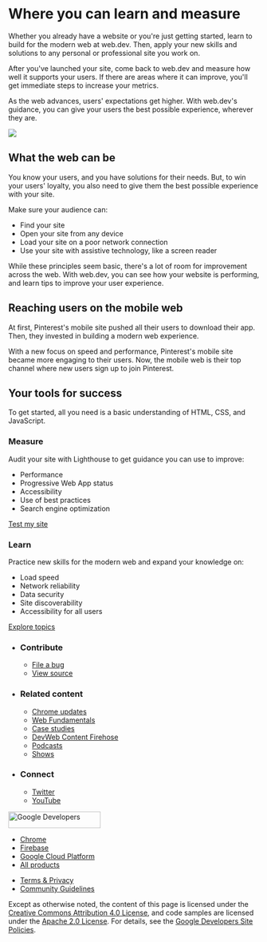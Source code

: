 # Where you can learn and measure

Whether you already have a website or you're just getting started, learn to build for the modern web at web.dev. Then, apply your new skills and solutions to any personal or professional site you work on.

After you've launched your site, come back to web.dev and measure how well it supports your users. If there are areas where it can improve, you'll get immediate steps to increase your metrics.

As the web advances, users' expectations get higher. With web.dev's guidance, you can give your users the best possible experience, wherever they are.

<img src="/images/headers/about.svg" class="w-masthead-about__image" />

## What the web can be

You know your users, and you have solutions for their needs. But, to win your users' loyalty, you also need to give them the best possible experience with your site.

Make sure your audience can:

- Find your site
- Open your site from any device
- Load your site on a poor network connection
- Use your site with assistive technology, like a screen reader

While these principles seem basic, there's a lot of room for improvement across the web. With web.dev, you can see how your website is performing, and learn tips to improve your user experience.

## Reaching users on the mobile web

At first, Pinterest's mobile site pushed all their users to download their app. Then, they invested in building a modern web experience.

With a new focus on speed and performance, Pinterest's mobile site became more engaging to their users. Now, the mobile web is their top channel where new users sign up to join Pinterest.

## Your tools for success

To get started, all you need is a basic understanding of HTML, CSS, and JavaScript.

### Measure

Audit your site with Lighthouse to get guidance you can use to improve:

- Performance
- Progressive Web App status
- Accessibility
- Use of best practices
- Search engine optimization

<a href="/measure" class="gc-analytics-event w-button">Test my site</a>

### Learn

Practice new skills for the modern web and expand your knowledge on:

- Load speed
- Network reliability
- Data security
- Site discoverability
- Accessibility for all users

<a href="/learn" class="gc-analytics-event w-button">Explore topics</a>

- ### Contribute

  - <a href="https://github.com/GoogleChrome/web.dev/issues/new?assignees=&amp;labels=bug&amp;template=bug_report.md&amp;title=" class="w-footer__linkbox-link">File a bug</a>
  - <a href="https://github.com/googlechrome/web.dev" class="w-footer__linkbox-link">View source</a>

- ### Related content

  - <a href="https://blog.chromium.org/" class="w-footer__linkbox-link">Chrome updates</a>
  - <a href="https://developers.google.com/web/" class="w-footer__linkbox-link">Web Fundamentals</a>
  - <a href="https://developers.google.com/web/showcase/" class="w-footer__linkbox-link">Case studies</a>
  - <a href="https://devwebfeed.appspot.com/" class="w-footer__linkbox-link">DevWeb Content Firehose</a>
  - <a href="/podcasts/" class="w-footer__linkbox-link">Podcasts</a>
  - <a href="/shows/" class="w-footer__linkbox-link">Shows</a>

- ### Connect

  - <a href="https://www.twitter.com/ChromiumDev" class="w-footer__linkbox-link">Twitter</a>
  - <a href="https://www.youtube.com/user/ChromeDevelopers" class="w-footer__linkbox-link">YouTube</a>

<a href="https://developers.google.com/" class="w-footer__utility-logo-link"><img src="/images/lockup-color.png" alt="Google Developers" class="w-footer__utility-logo" width="185" height="33" /></a>

- <a href="https://developer.chrome.com/" class="w-footer__utility-link">Chrome</a>
- <a href="https://firebase.google.com/" class="w-footer__utility-link">Firebase</a>
- <a href="https://cloud.google.com/" class="w-footer__utility-link">Google Cloud Platform</a>
- <a href="https://developers.google.com/products" class="w-footer__utility-link">All products</a>

<!-- -->

- <a href="https://policies.google.com/" class="w-footer__utility-link">Terms &amp; Privacy</a>
- <a href="/community-guidelines/" class="w-footer__utility-link">Community Guidelines</a>

Except as otherwise noted, the content of this page is licensed under the [Creative Commons Attribution 4.0 License](https://creativecommons.org/licenses/by/4.0/), and code samples are licensed under the [Apache 2.0 License](https://www.apache.org/licenses/LICENSE-2.0). For details, see the [Google Developers Site Policies](https://developers.google.com/terms/site-policies).

